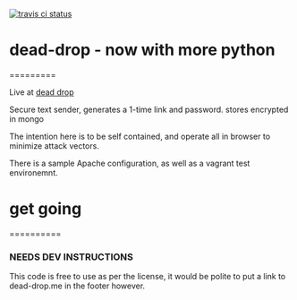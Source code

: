 [![travis ci status](https://travis-ci.org/BillKeenan/dead-drop-python.svg?branch=master)](https://travis-ci.org/BillKeenan/dead-drop-python)

# dead-drop - now with more python
=========

Live at [dead drop](https://dead-drop.me)

Secure text sender, generates a 1-time link and password. stores encrypted in mongo

The intention here is to be self contained, and operate all in browser to minimize attack vectors.

There is a sample Apache configuration, as well as a vagrant test environemnt.

# get going
==========


### NEEDS DEV INSTRUCTIONS


This code is free to use as per the license, it would be polite to put a link to dead-drop.me in the footer however.

